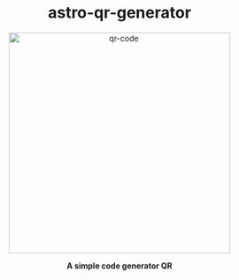 <h1 align="center"> astro-qr-generator </h1>
<p align="center" width="400">
  <img align="center" width="400" alt="qr-code" src="https://user-images.githubusercontent.com/31475869/218655856-f01a5917-ed06-4b43-a991-1f0a2455c856.png">
</p>
<p align="center">
  <strong> A simple code generator QR </strong>
</p>
